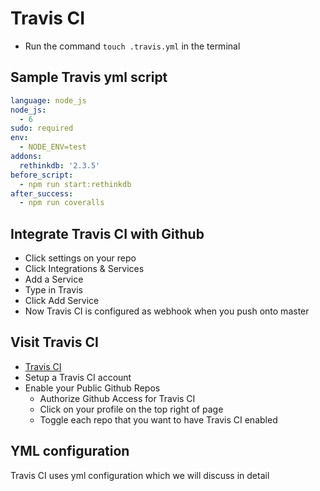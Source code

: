 # Travis CI

* Run the command `touch .travis.yml` in the terminal

## Sample Travis yml script

```yml
language: node_js
node_js:
  - 6
sudo: required
env:
  - NODE_ENV=test
addons:
  rethinkdb: '2.3.5'
before_script:
  - npm run start:rethinkdb
after_success:
  - npm run coveralls
```

## Integrate Travis CI with Github

* Click settings on your repo
* Click Integrations & Services
* Add a Service
* Type in Travis
* Click Add Service
* Now Travis CI is configured as webhook when you push onto master

## Visit Travis CI

* [Travis CI](https://travis-ci.org/)
* Setup a Travis CI account
* Enable your Public Github Repos
    * Authorize Github Access for Travis CI
    * Click on your profile on the top right of page
    * Toggle each repo that you want to have Travis CI enabled

## YML configuration

Travis CI uses yml configuration which we will discuss in detail
